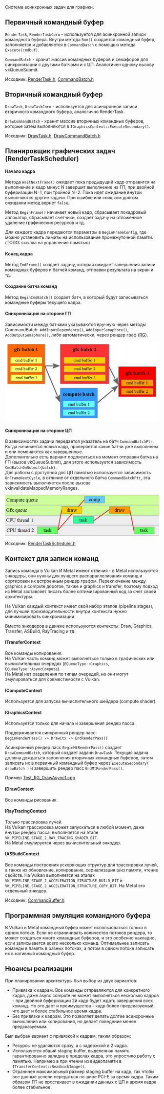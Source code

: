 Система асинхронных задач для графики.

## Первичный командный буфер

`RenderTask`, `RenderTaskCoro` - используется для асинхронной записи командного буфера. Внутри метода `Run()` создается командный буфер, заполняется и добавляется в `CommandBatch` с помощью метода `Execute(cmdbuf)`.

`CommandBatch` - хранит массив командных буферов и семафоров для синхронизации с другими батчами и с ЦП. Аналогичен одному вызову vkQueueSubmit.

Исходник: [RenderTask.h](https://github.com/azhirnov/as-en/blob/dev/AE/engine/src/graphics/Private/RenderTask.h), [CommandBatch.h](https://github.com/azhirnov/as-en/blob/dev/AE/engine/src/graphics/Private/CommandBatch.h)


## Вторичный командный буфер

`DrawTask`, `DrawTaskCoro` - используется для асинхронной записи вторичного командного буфера, аналогично RenderTask.

`DrawCommandBatch` - хранит массив вторичных командных буферов, которые затем выполняются в `IGraphicsContext::ExecuteSecondary()`.

Исходник: [DrawTask.h](https://github.com/azhirnov/as-en/blob/dev/AE/engine/src/graphics/Private/DrawTask.h), [DrawCommandBatch.h](https://github.com/azhirnov/as-en/blob/dev/AE/engine/src/graphics/Private/DrawCommandBatch.h)


## Планировщик графических задач (RenderTaskScheduler)

#### Начало кадра
Метода `WaitNextFrame()` ожидает пока предыдущий кадр отправится на выполнение и кадр минус N завершит выполнение на ГП, при двойной буферизации N=1, при тройной N=2. Пока идет ожидание внутри выполняются другие задачи. При ошибке или слишком долгом ожидании метод вернет `false`.

Метод `BeginFrame()` начинает новый кадр, сбрасывает покадровый аллокатор, сбрасывает счетчики, создает задачу на отложенное удаление графических ресурсов и тд.

Для каждого кадра передаются параметры в `BeginFrameConfig`, где можно установить лимиты на использование промежуточной памяти.
(TODO: ссылка на управление памятью)


#### Конец кадра
Метод `EndFrame()` создает задачу, которая ожидает завершения записи командных буферов и батчей команд, отправки результата на экран и тд.


#### Создание батча команд
Метод `BeginCmdBatch()` создает батч, в который будут записываться командные буферы текущего кадра.


#### Синхронизация на стороне ГП
Зависимости между батчами указываются вручную через методы CommandBatch: `AddInputDependency()`, `AddInputSemaphore()`, `AddOutputSemaphore()`, либо автоматически, через рендер граф ([RG](RenderGraph-ru.md)).

![](img/RenderTaskScheduler-1.png)


#### Синхронизация на стороне ЦП
В зависимостях задачи передается указатель на батч `CommandBatchPtr`. Когда начинается новый кадр, проверяется какие батчи уже выполнены и они помечаются как завершенные.<br/>
Дополнительно есть вариант подписаться на момент отправки батча на ГП (вызов vkQueueSubmit), для этого используется зависимость `CmdBatchOnSubmit{batch}`.<br/>
Для работы с доступной для ЦП памятью используется зависимость `OnFrameNextCycle`, в отличие от отдельного батча `CommandBatchPtr`, эта зависимость выполняется после вызова vkInvalidateMappedMemoryRanges.

![](img/RenderTaskScheduler-2.png)

Исходник: [RenderTaskScheduler.h](https://github.com/azhirnov/as-en/blob/dev/AE/engine/src/graphics/Private/RenderTaskScheduler.h)


## Контекст для записи команд

Запись команда в Vulkan И Metal имеют отличия - в Metal используются энкодеры, они нужны для лучшего распараллеливания команд и сортировки их встроенным рендер графом.
Переключение между graphics и compute дорогое, также и graphics и transfer, поэтому подход из Metal заставляет писать более оптимизированный код за счет своей архитектуры.

На Vulkan каждый контекст имеет свой набор этапов (pipeline stages), для лучшей производительности внутри контекста нужно минимизировать синхронизации.

Вместо энкодеров в движке используются контексты: Draw, Graphics, Transfer, ASBuild, RayTracing и тд.

#### ITransferContext

Все команды копирования.<br/>
На Vulkan часть команд может выполняться только в графических или вычислительных очередях (`EQueueType::Graphics`, `EQueueType::AsyncCompute`).<br/>
На Metal нет разделения по типам очередей, но они могут эмулироваться для совместимости с Vulkan.

#### IComputeContext

Используется для запуска вычислительного шейдера (compute shader).

#### IGraphicsContext

Используется только для начала и завершения рендер пасса.

Поддерживается синхронный рендер пасс:<br/>
`BeginRenderPass() -> DrawCtx -> EndRenderPass()`

Асинхронный рендер пасс `BeginMtRenderPass()` создает `DrawCommandBatch`, который создает задачи `DrawTask`.
Текущая задача должна дождаться заполнения вторичных командных буферов, затем записать их в первичный командный буфер через `ExecuteSecondary( drawBatch )` и завершить рендер пасс `EndMtRenderPass()`.

Пример [Test_RG_DrawAsync1.cpp](https://github.com/azhirnov/as-en/blob/dev/AE/engine/tests/graphics/RenderGraph/Test_RG_DrawAsync1.cpp)

#### IDrawContext

Все команды рисования.

#### IRayTracingContext

Только трассировка лучей.<br/>
На Vulkan трассировка может запускаться в любой момент, даже внутри рендер пасса, выполняется на этапе `VK_PIPELINE_STAGE_2_RAY_TRACING_SHADER_BIT`.<br/>
На Metal эмулируется через вычислительный энкодер.

#### IASBuildContext

Все команды построения ускоряющих структур для трассировки лучей, а также их обновление, копирование, сериализация в/из памяти, чтение свойств.
На Vulkan выполняется на этапах `VK_PIPELINE_STAGE_2_ACCELERATION_STRUCTURE_BUILD_BIT` и `VK_PIPELINE_STAGE_2_ACCELERATION_STRUCTURE_COPY_BIT`.
На Metal это отдельный энкодер.

Исходник: [CommandBuffer.h](https://github.com/azhirnov/as-en/blob/dev/AE/engine/src/graphics/Public/CommandBuffer.h)

## Программная эмуляция командного буфера

В Vulkan и Metal командный буфер может использоваться только в одном потоке. Если не ограничивать количество потоков рендера, то может создаться много командных буферов, и это особенно накладно, если записывается всего несколько команд. Оптимальнее записать команды в память в разных потоках, а потом в одном потоке записать их в нативный командный буфер.


## Нюансы реализации

При планировании архитектуры был выбор из двух вариантов:
 * Привязка к кадрам. Все команды отправляются для конкретного кадра, даже async compute не может выполняться несколько кадров - при двойной буферизации 2й кадр будет ждать завершения всех команд. Но это дает и преимущества - кадр более предсказуемый, что дает и более стабильное время кадра.
 * Без привязки к кадрам. Это позволяет делать долгие асинхронные вычисления или копирования, но делает поведение менее предсказуемым.

Был выбран вариант с привязкой к кадрам, таким образом:
 * Ресурсы не удаляются сразу, а с задержкой в 2 кадра.
 * Используется общий staging buffer, выделенная память гарантированно валидна в пределах кадра, это упростило работу с памятью. Например в при чтении из видеопамяти в `ITransferContext::ReadbackImage()`.
 * Ограничен максимальный размер staging buffer на кадр, так чтобы все данные успели передаться по шине PCI-E за время кадра. Таким образом ГП не простаивает в ожидании данных с ЦП и время кадра более стабильное.

